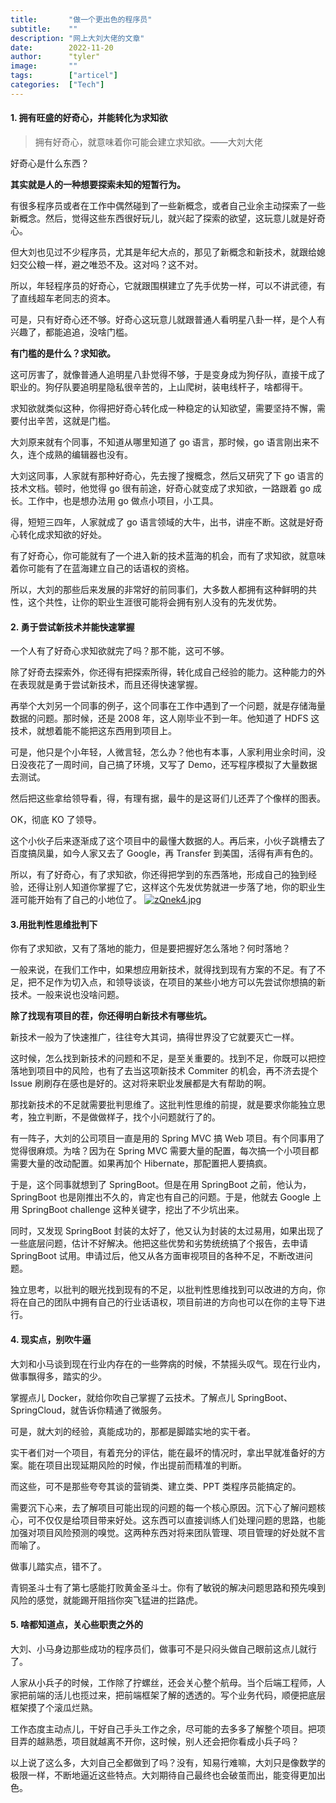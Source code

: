 ```yaml
---
title:       "做一个更出色的程序员"
subtitle:    ""
description: "网上大刘大佬的文章"
date:        2022-11-20
author:      "tyler"
image:       ""
tags:        ["articel"]
categories:  ["Tech"]
---
```


<!--more-->

#### **1. 拥有旺盛的好奇心，并能转化为求知欲**
> 拥有好奇心，就意味着你可能会建立求知欲。——大刘大佬

好奇心是什么东西？

**其实就是人的一种想要探索未知的短暂行为。**

有很多程序员或者在工作中偶然碰到了一些新概念，或者自己业余主动探索了一些新概念。然后，觉得这些东西很好玩儿，就兴起了探索的欲望，这玩意儿就是好奇心。

但大刘也见过不少程序员，尤其是年纪大点的，那见了新概念和新技术，就跟给媳妇交公粮一样，避之唯恐不及。这对吗？这不对。

所以，年轻程序员的好奇心，它就跟围棋建立了先手优势一样，可以不讲武德，有了直线超车老同志的资本。

可是，只有好奇心还不够。好奇心这玩意儿就跟普通人看明星八卦一样，是个人有兴趣了，都能追追，没啥门槛。

**有门槛的是什么？求知欲。**

这可厉害了，就像普通人追明星八卦觉得不够，于是变身成为狗仔队，直接干成了职业的。狗仔队要追明星隐私很辛苦的，上山爬树，装电线杆子，啥都得干。

求知欲就类似这种，你得把好奇心转化成一种稳定的认知欲望，需要坚持不懈，需要付出辛苦，这就是门槛。

大刘原来就有个同事，不知道从哪里知道了 go 语言，那时候，go 语言刚出来不久，连个成熟的编辑器也没有。

大刘这同事，人家就有那种好奇心，先去搜了搜概念，然后又研究了下 go 语言的技术文档。顿时，他觉得 go 很有前途，好奇心就变成了求知欲，一路跟着 go 成长。工作中，也是想办法用 go 做点小项目，小工具。

得，短短三四年，人家就成了 go 语言领域的大牛，出书，讲座不断。这就是好奇心转化成求知欲的好处。

有了好奇心，你可能就有了一个进入新的技术蓝海的机会，而有了求知欲，就意味着你可能有了在蓝海建立自己的话语权的资格。

所以，大刘的那些后来发展的非常好的前同事们，大多数人都拥有这种鲜明的共性，这个共性，让你的职业生涯很可能将会拥有别人没有的先发优势。

#### **2. 勇于尝试新技术并能快速掌握**
一个人有了好奇心求知欲就完了吗？那不能，这可不够。

除了好奇去探索外，你还得有把探索所得，转化成自己经验的能力。这种能力的外在表现就是勇于尝试新技术，而且还得快速掌握。

再举个大刘另一个同事的例子，这个同事在工作中遇到了一个问题，就是存储海量数据的问题。那时候，还是 2008 年，这人刚毕业不到一年。他知道了 HDFS 这技术，就想着能不能把这东西用到项目上。

可是，他只是个小年轻，人微言轻，怎么办？他也有本事，人家利用业余时间，没日没夜花了一周时间，自己搞了环境，又写了 Demo，还写程序模拟了大量数据去测试。

然后把这些拿给领导看，得，有理有据，最牛的是这哥们儿还弄了个像样的图表。

OK，彻底 KO 了领导。

这个小伙子后来逐渐成了这个项目中的最懂大数据的人。再后来，小伙子跳槽去了百度搞凤巢，如今人家又去了 Google，再 Transfer 到美国，活得有声有色的。

所以，有了好奇心，有了求知欲，你还得把学到的东西落地，形成自己的独到经验，还得让别人知道你掌握了它，这样这个先发优势就进一步落了地，你的职业生涯可能开始有了自己的小地位了。
[![zQnek4.jpg](https://s1.ax1x.com/2022/11/21/zQnek4.jpg)](https://imgse.com/i/zQnek4)

#### **3.用批判性思维批判下**
你有了求知欲，又有了落地的能力，但是要把握好怎么落地？何时落地？

一般来说，在我们工作中，如果想应用新技术，就得找到现有方案的不足。有了不足，把不足作为切入点，和领导谈谈，在项目的某些小地方可以先尝试你想搞的新技术。一般来说也没啥问题。

**除了找现有项目的茬，你还得明白新技术有哪些坑。**

新技术一般为了快速推广，往往夸大其词，搞得世界没了它就要灭亡一样。

这时候，怎么找到新技术的问题和不足，是至关重要的。找到不足，你既可以把控落地到项目中的风险，也有了去当这项新技术 Commiter 的机会，再不济去提个 Issue 刷刷存在感也是好的。这对将来职业发展都是大有帮助的啊。

那找新技术的不足就需要批判思维了。这批判性思维的前提，就是要求你能独立思考，独立判断，不是做做样子，找个小问题就行了的。

有一阵子，大刘的公司项目一直是用的 Spring MVC 搞 Web 项目。有个同事用了觉得很麻烦。为啥？因为在 Spring MVC 需要大量的配置，每次搞一个小项目都需要大量的改动配置。如果再加个 Hibernate，那配置把人要搞疯。

于是，这个同事就想到了 SpringBoot。但是在用 SpringBoot 之前，他认为，SpringBoot 也是刚推出不久的，肯定也有自己的问题。于是，他就去 Google 上用 SpringBoot challenge 这种关键字，挖出了不少坑出来。

同时，又发现 SpringBoot 封装的太好了，他又认为封装的太过易用，如果出现了一些底层问题，估计不好解决。他把这些优势和劣势统统搞了个报告，去申请 SpringBoot 试用。申请过后，他又从各方面审视项目的各种不足，不断改进问题。

独立思考，以批判的眼光找到现有的不足，以批判性思维找到可以改进的方向，你将在自己的团队中拥有自己的行业话语权，项目前进的方向也可以在你的主导下进行。

#### **4. 现实点，别吹牛逼**

大刘和小马谈到现在行业内存在的一些弊病的时候，不禁摇头叹气。现在行业内，做事飘得多，踏实的少。

掌握点儿 Docker，就给你吹自己掌握了云技术。了解点儿 SpringBoot、SpringCloud，就告诉你精通了微服务。

可是，就大刘的经验，真能成功的，那都是脚踏实地的实干者。

实干者们对一个项目，有着充分的评估，能在最坏的情况时，拿出早就准备好的方案。能在项目出现延期风险的时候，作出提前而精准的判断。

而这些，可不是那些夸夸其谈的营销类、建立类、PPT 类程序员能搞定的。

需要沉下心来，去了解项目可能出现的问题的每一个核心原因。沉下心了解问题核心，可不仅仅是给项目带来好处。这东西可以直接训练人们处理问题的思路，也能加强对项目风险预测的嗅觉。这两种东西对将来团队管理、项目管理的好处就不言而喻了。

做事儿踏实点，错不了。

青铜圣斗士有了第七感能打败黄金圣斗士。你有了敏锐的解决问题思路和预先嗅到风险的感觉，就能踢开阻挡你突飞猛进的拦路虎。
#### **5. 啥都知道点，关心些职责之外的**

大刘、小马身边那些成功的程序员们，做事可不是只闷头做自己眼前这点儿就行了。

人家从小兵子的时候，工作除了拧螺丝，还会关心整个航母。当个后端工程师，人家把前端的活儿也揽过来，把前端框架了解的透透的。写个业务代码，顺便把底层框架摸了个滚瓜烂熟。

工作态度主动点儿，干好自己手头工作之余，尽可能的去多多了解整个项目。把项目弄的越熟悉，项目就越离不开你，这时候，别人还会把你看成小兵子吗？

以上说了这么多，大刘自己全都做到了吗？没有，知易行难嘛，大刘只是像数学的极限一样，不断地逼近这些特点。大刘期待自己最终也会破茧而出，能变得更加出色。